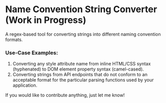 # Name Convention String Converter (Work in Progress)
A regex-based tool for converting strings into different naming convention formats.

### Use-Case Examples:
1. Converting any style attribute name from inline HTML/CSS syntax (hyphenated)
to DOM element property syntax (camel-cased).
2. Converting strings from API endpoints that do not conform to an acceptable format for the particular parsing functions used by your application.

If you would like to contribute anything, just let me know!
